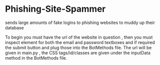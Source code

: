 # Phishing-Site-Spammer
sends large amounts of fake logins to phishing websites to muddy up their database

To begin you must have the url of the website in question , then you must inspect element for both the email and password textboxes and if required the submit button
and plug those into the BotMethods file. The url will be given in main.py , the CSS tags/id/classes are given under the inputData method in the BotMethods file.
